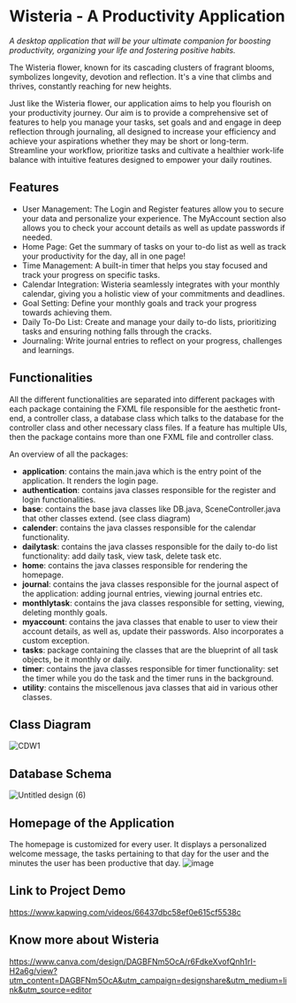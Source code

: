 # Wisteria - A Productivity Application
_A desktop application that will be your ultimate companion for boosting productivity, organizing your life and fostering positive habits._


The Wisteria flower, known for its cascading clusters of fragrant blooms, symbolizes longevity, devotion and reflection. It's a vine that climbs and thrives, constantly reaching for new heights. 


Just like the Wisteria flower, our application aims to help you flourish on your productivity journey. Our aim is to provide a comprehensive set of features to help you manage your tasks, set goals and and engage in deep reflection through journaling, all designed to increase your efficiency and achieve your aspirations whether they may be short or long-term. Streamline your workflow, prioritize tasks and cultivate a healthier work-life balance with intuitive features designed to empower your daily routines.

## Features
- User Management: The Login and Register features allow you to secure your data and personalize your experience. The MyAccount section also allows you to check your account details as well as update passwords if needed.
- Home Page: Get the summary of tasks on your to-do list as well as track your productivity for the day, all in one page!
- Time Management: A built-in timer that helps you stay focused and track your progress on specific tasks.
- Calendar Integration: Wisteria seamlessly integrates with your monthly calendar, giving you a holistic view of your commitments and deadlines.
- Goal Setting: Define your monthly goals and track your progress towards achieving them.
- Daily To-Do List: Create and manage your daily to-do lists, prioritizing tasks and ensuring nothing falls through the cracks.
- Journaling: Write journal entries to reflect on your progress, challenges and learnings.

## Functionalities
All the different functionalities are separated into different packages with each package containing the FXML file responsible for the aesthetic front-end, a controller class, a database class which talks to the database for the controller class and other necessary class files. If a feature has multiple UIs, then the package contains more than one FXML file and controller class. 

An overview of all the packages: 

- **application**: contains the main.java which is the entry point of the application. It renders the login page.
- **authentication**: contains java classes responsible for the register and login functionalities.
- **base**: contains the base java classes like DB.java, SceneController.java that other classes extend. (see class diagram)
- **calender**: contains the java classes responsible for the calendar functionality.
- **dailytask**: contains the java classes responsible for the daily to-do list functionality: add daily task, view task, delete task etc.
- **home**: contains the java classes responsible for rendering the homepage.
- **journal**: contains the java classes responsible for the journal aspect of the application: adding journal entries, viewing journal entries etc.
- **monthlytask**: contains the java classes responsible for setting, viewing, deleting monthly goals.
- **myaccount**: contains the java classes that enable to user to view their account details, as well as, update their passwords. Also incorporates a custom exception.
- **tasks**: package containing the classes that are the blueprint of all task objects, be it monthly or daily.
- **timer**: contains the java classes responsible for timer functionality: set the timer while you do the task and the timer runs in the background.
- **utility**: contains the miscellenous java classes that aid in various other classes.

## Class Diagram
![CDW1](https://github.com/sakshii2004/Wisteria/assets/124381306/15468301-0684-4ce4-ac3f-3d5466d75b29)

## Database Schema
![Untitled design (6)](https://github.com/sakshii2004/Wisteria/assets/124381306/d5438f02-b978-41d1-a6f9-fd90147db8bb)

## Homepage of the Application
The homepage is customized for every user. It displays a personalized welcome message, the tasks pertaining to that day for the user and the minutes the user has been productive that day.
![image](https://github.com/sakshii2004/Wisteria/assets/124381306/e951fbd1-acfa-411a-9eb9-9bab193fb37c)

## Link to Project Demo
https://www.kapwing.com/videos/66437dbc58ef0e615cf5538c

## Know more about Wisteria
https://www.canva.com/design/DAGBFNm5OcA/r6FdkeXvofQnh1rI-H2a6g/view?utm_content=DAGBFNm5OcA&utm_campaign=designshare&utm_medium=link&utm_source=editor
